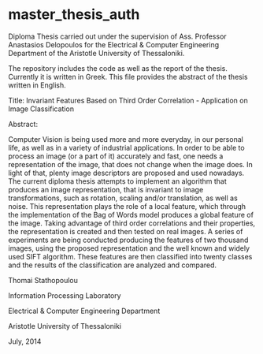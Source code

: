 # master_thesis_auth

Diploma Thesis carried out under the supervision of Ass. Professor Anastasios Delopoulos for the Electrical & Computer Engineering Department of the Aristotle University of Thessaloniki.

The repository includes the code as well as the report of the thesis. Currently it is written in Greek. This file provides the abstract of the thesis written in English.

Title: Invariant Features Based on Third Order Correlation - Application on Image Classification

Abstract:

Computer Vision is being used more and more everyday, in our personal life, as well as in a variety of industrial applications. In order to be able to process an image (or a part of it) accurately and fast, one needs a representation of the image, that does not change when the image does. In light of that, plenty image descriptors are proposed and used nowadays. The current diploma thesis attempts to implement an algorithm that produces an image representation, that is invariant to image transformations, such as rotation, scaling and/or translation, as well as noise. This representation plays the role of a local feature, which through the implementation of the Bag of Words model produces a global feature of the image. Taking advantage of third order correlations and their properties, the representation is created and then tested on real images. A series of experiments are being conducted producing the features of two thousand images, using the proposed representation and the well known and widely used SIFT algorithm. These features are then classified into twenty classes and the results of the classification are analyzed and compared.

Thomai Stathopoulou

Information Processing Laboratory

Electrical & Computer Engineering Department

Aristotle University of Thessaloniki

July, 2014


